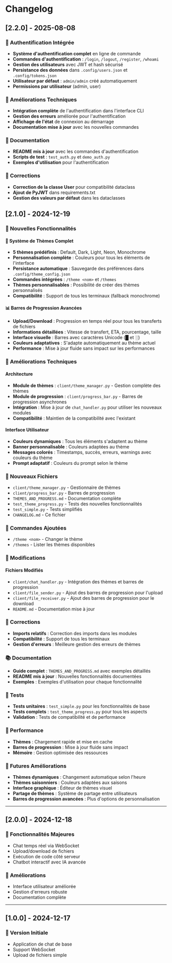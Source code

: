 # Changelog

## [2.2.0] - 2025-08-08

### 🔐 Authentification Intégrée
- **Système d'authentification complet** en ligne de commande
- **Commandes d'authentification** : `/login`, `/logout`, `/register`, `/whoami`
- **Gestion des utilisateurs** avec JWT et hash sécurisé
- **Persistance des données** dans `.config/users.json` et `.config/tokens.json`
- **Utilisateur par défaut** : `admin/admin` créé automatiquement
- **Permissions par utilisateur** (admin, user)

### 🎯 Améliorations Techniques
- **Intégration complète** de l'authentification dans l'interface CLI
- **Gestion des erreurs** améliorée pour l'authentification
- **Affichage de l'état** de connexion au démarrage
- **Documentation mise à jour** avec les nouvelles commandes

### 📝 Documentation
- **README mis à jour** avec les commandes d'authentification
- **Scripts de test** : `test_auth.py` et `demo_auth.py`
- **Exemples d'utilisation** pour l'authentification

### 🔧 Corrections
- **Correction de la classe User** pour compatibilité dataclass
- **Ajout de PyJWT** dans requirements.txt
- **Gestion des valeurs par défaut** dans les dataclasses

## [2.1.0] - 2024-12-19

### 🌟 Nouvelles Fonctionnalités

#### 🎨 Système de Thèmes Complet
- **5 thèmes prédéfinis** : Default, Dark, Light, Neon, Monochrome
- **Personnalisation complète** : Couleurs pour tous les éléments de l'interface
- **Persistance automatique** : Sauvegarde des préférences dans `.config/theme_config.json`
- **Commandes intégrées** : `/theme <nom>` et `/themes`
- **Thèmes personnalisables** : Possibilité de créer des thèmes personnalisés
- **Compatibilité** : Support de tous les terminaux (fallback monochrome)

#### 📊 Barres de Progression Avancées
- **Upload/Download** : Progression en temps réel pour tous les transferts de fichiers
- **Informations détaillées** : Vitesse de transfert, ETA, pourcentage, taille
- **Interface visuelle** : Barres avec caractères Unicode (█ et ░)
- **Couleurs adaptatives** : S'adapte automatiquement au thème actuel
- **Performance** : Mise à jour fluide sans impact sur les performances

### 🔧 Améliorations Techniques

#### Architecture
- **Module de thèmes** : `client/theme_manager.py` - Gestion complète des thèmes
- **Module de progression** : `client/progress_bar.py` - Barres de progression asynchrones
- **Intégration** : Mise à jour de `chat_handler.py` pour utiliser les nouveaux modules
- **Compatibilité** : Maintien de la compatibilité avec l'existant

#### Interface Utilisateur
- **Couleurs dynamiques** : Tous les éléments s'adaptent au thème
- **Banner personnalisable** : Couleurs adaptées au thème
- **Messages colorés** : Timestamps, succès, erreurs, warnings avec couleurs du thème
- **Prompt adaptatif** : Couleurs du prompt selon le thème

### 📁 Nouveaux Fichiers

- `client/theme_manager.py` - Gestionnaire de thèmes
- `client/progress_bar.py` - Barres de progression
- `THEMES_AND_PROGRESS.md` - Documentation complète
- `test_theme_progress.py` - Tests des nouvelles fonctionnalités
- `test_simple.py` - Tests simplifiés
- `CHANGELOG.md` - Ce fichier

### 🎯 Commandes Ajoutées

- `/theme <nom>` - Changer le thème
- `/themes` - Lister les thèmes disponibles

### 🔄 Modifications

#### Fichiers Modifiés
- `client/chat_handler.py` - Intégration des thèmes et barres de progression
- `client/file_sender.py` - Ajout des barres de progression pour l'upload
- `client/file_receiver.py` - Ajout des barres de progression pour le download
- `README.md` - Documentation mise à jour

### 🐛 Corrections

- **Imports relatifs** : Correction des imports dans les modules
- **Compatibilité** : Support de tous les terminaux
- **Gestion d'erreurs** : Meilleure gestion des erreurs de thèmes

### 📚 Documentation

- **Guide complet** : `THEMES_AND_PROGRESS.md` avec exemples détaillés
- **README mis à jour** : Nouvelles fonctionnalités documentées
- **Exemples** : Exemples d'utilisation pour chaque fonctionnalité

### 🧪 Tests

- **Tests unitaires** : `test_simple.py` pour les fonctionnalités de base
- **Tests complets** : `test_theme_progress.py` pour tous les aspects
- **Validation** : Tests de compatibilité et de performance

### 🚀 Performance

- **Thèmes** : Chargement rapide et mise en cache
- **Barres de progression** : Mise à jour fluide sans impact
- **Mémoire** : Gestion optimisée des ressources

### 🔮 Futures Améliorations

- **Thèmes dynamiques** : Changement automatique selon l'heure
- **Thèmes saisonniers** : Couleurs adaptées aux saisons
- **Interface graphique** : Éditeur de thèmes visuel
- **Partage de thèmes** : Système de partage entre utilisateurs
- **Barres de progression avancées** : Plus d'options de personnalisation

---

## [2.0.0] - 2024-12-18

### 🌟 Fonctionnalités Majeures
- Chat temps réel via WebSocket
- Upload/download de fichiers
- Exécution de code côté serveur
- Chatbot interactif avec IA avancée

### 🔧 Améliorations
- Interface utilisateur améliorée
- Gestion d'erreurs robuste
- Documentation complète

---

## [1.0.0] - 2024-12-17

### 🎉 Version Initiale
- Application de chat de base
- Support WebSocket
- Upload de fichiers simple
